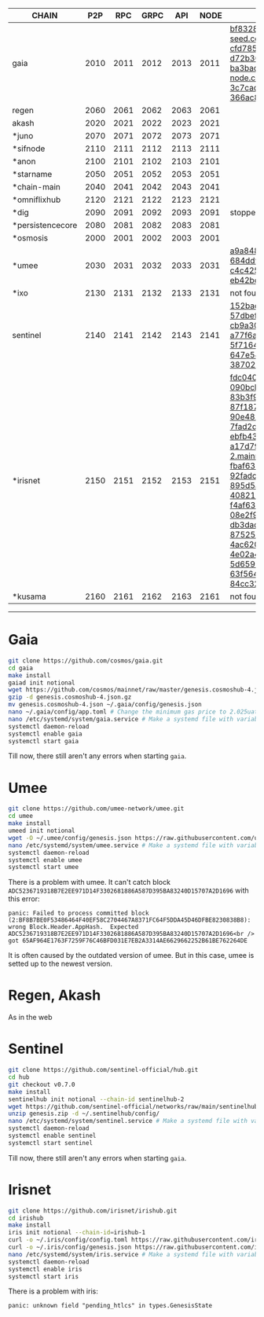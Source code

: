 
CHAIN   |   P2P   | RPC |   GRPC    |   API |   NODE    |   PEERS   
--------|---------|-----|-----------|-------|-----------|-----------
gaia|2010|2011|2012|2013|2011|bf8328b66dceb4987e5cd94430af66045e59899f@public-seed.cosmos.vitwit.com:26656<br />cfd785a4224c7940e9a10f6c1ab24c343e923bec@164.68.107.188:26656<br />d72b3011ed46d783e369fdf8ae2055b99a1e5074@173.249.50.25:26656<br />ba3bacc714817218562f743178228f23678b2873@public-seed-node.cosmoshub.certus.one:26656<br />3c7cad4154967a294b3ba1cc752e40e8779640ad@84.201.128.115:26656<br />366ac852255c3ac8de17e11ae9ec814b8c68bddb@51.15.94.196:26656
regen|2060|2061|2062|2063|2061|
akash|2020|2021|2022|2023|2021|
*juno|2070|2071|2072|2073|2071|
*sifnode|2110|2111|2112|2113|2111|
*anon|2100|2101|2102|2103|2101|
*starname|2050|2051|2052|2053|2051|
*chain-main|2040|2041|2042|2043|2041|
*omniflixhub|2120|2121|2122|2123|2121|
*dig|2090|2091|2092|2093|2091|stopped
*persistencecore|2080|2081|2082|2083|2081|
*osmosis|2000|2001|2002|2003|2001|
*umee|2030|2031|2032|2033|2031|a9a84866786013f75138388fbf12cdfc425bd39c@137.184.69.184:26656<br />684dd9ce7746041d0453322808cc5b238861e386@137.184.65.210:26656<br /> c4c425c66d2941ce4d5d98185aa90d2330de5efd@143.244.166.155:26656<br /> eb42bdbd821fad7bd0048a741237625b4d954d18@143.244.165.138:26656
*ixo|2130|2131|2132|2133|2131|not found
sentinel|2140|2141|2142|2143|2141|152bad169bfde238d24b8e2403d72c092adc107b@54.169.185.248:26656<br />57dbef4a8637f4c14dc5f8a4070ff07cc3de8380@13.212.44.171:26656<br />cb9a308bd21b745ecd58236a08bc60046b06fec3@13.233.250.145:26656<br />a77f6a094578dad899e2f40e0626b4c6d4705311@3.36.165.232:26656<br />5f7164bbf0e74bc0b7bc624c631b559bde6d52b4@165.22.65.48:26656<br />647e54e22cfcdf97b42ada11fcef2f0b5bd81230@35.163.249.152:31358<br />387027e3b1180d3a619cbbf3462704a490785963@54.176.90.228:26656
*irisnet|2150|2151|2152|2153|2151|fdc0406afdd3acc63f74f5439e09104f663a7c1f@44.241.177.178:26656<br />090bcbe5302e6104821a96c4899912870db04cb9@52.11.128.123:26656<br />83b3f989f3ce089afdf733f8aa06e792d7e00c08@3.34.6.30:26656<br />87f18756b93d835c59fe5ce2a8da51858837eb5b@54.180.15.28:26656<br />90e48220190b16cad95145b6213d512d703e5617@138.197.158.189:26656<br />7fad2da10c41b0c1e3c2ce6e708f7fa817b5e19d@135.181.56.26:46656<br />ebfb43ca1b592b5f8a1faf3e2aa1a34e8e1099cc@iris01.dokia.cloud:26656<br />a17d7923293203c64ba75723db4d5f28e642f469@seed-2.mainnet.irisnet.org:26656<br />fbaf634a899c7aab3c159ce1a345122bbeca3717@209.133.200.154:26656<br />92fadc989ed29aee0d46afce3226f8565d1f36cb@144.91.116.17:46656<br />895d5a5009d042108783a6aeb0991c5186a46617@144.76.96.47:26656<br />40821d0ade83d582b29d748f37ecf7bef0a823d0@66.42.116.195:26656<br />f4af63df2f5c63428be776e56ffc2899fa47afdf@47.101.160.78:26656<br />08e2f9453541b104df84efa68ab2f0d242eb829b@176.9.47.69:26656<br />db3dacf404840e067b2f59e304cb2b6662ec0cea@173.212.212.252:26656<br />87525da8c830da2c3a861638a77f601278efd353@185.181.103.142:26656<br />4ac6200974d3fd80a8e49d145a2c254ed37a9b9a@159.69.106.156:26656<br />4e02a4b4f4350ea2b770cd03dc41fedcadb13176@159.69.55.206:26656<br />5d659b3edde90344489210f5be90c0682b54b997@49.232.82.149:26656<br />63f5646b5f9ce927241383a091b60f797796588f@143.110.240.198:26656<br />84cc32adca3986b35953886ad075431d318a98b5@52.214.130.28:46656
*kusama|2160|2161|2162|2163|2161|not found
---


# Gaia
```bash
git clone https://github.com/cosmos/gaia.git
cd gaia
make install
gaiad init notional
wget https://github.com/cosmos/mainnet/raw/master/genesis.cosmoshub-4.json.gz
gzip -d genesis.cosmoshub-4.json.gz
mv genesis.cosmoshub-4.json ~/.gaia/config/genesis.json
nano ~/.gaia/config/app.toml # Change the minimum gas price to 2.025uatom
nano /etc/systemd/system/gaia.service # Make a systemd file with variables from above table
systemctl daemon-reload
systemctl enable gaia
systemctl start gaia

```
Till now, there still aren't any errors when starting `gaia`.

# Umee
```bash
git clone https://github.com/umee-network/umee.git
cd umee
make install
umeed init notional
wget -O ~/.umee/config/genesis.json https://raw.githubusercontent.com/umee-network/umee/main/networks/umee-betanet-2/genesis.json
nano /etc/systemd/system/umee.service # Make a systemd file with variables from above table
systemctl daemon-reload
systemctl enable umee
systemctl start umee
```
There is a problem with umee. It can't catch block `ADC5236719318B7E2EE971D14F3302681886A587D395BA83240D15707A2D1696` with this error:
```
panic: Failed to process committed block (2:BF8B7BE0F53486464F40EF58C2704467A8371FC64F5DDA45D46DFBE8230838B8): wrong Block.Header.AppHash.  Expected ADC5236719318B7E2EE971D14F3302681886A587D395BA83240D15707A2D1696<br /> got 65AF964E1763F7259F76C46BFD031E7EB2A3314AE6629662252B61BE762264DE
```
It is often caused by the outdated version of umee. But in this case, umee is setted up to the newest version.

# Regen, Akash
As in the web

# Sentinel
```bash
git clone https://github.com/sentinel-official/hub.git
cd hub
git checkout v0.7.0
make install
sentinelhub init notional --chain-id sentinelhub-2
wget https://github.com/sentinel-official/networks/raw/main/sentinelhub-2/genesis.zip
unzip genesis.zip -d ~/.sentinelhub/config/
nano /etc/systemd/system/sentinel.service # Make a systemd file with variables from above table
systemctl daemon-reload
systemctl enable sentinel
systemctl start sentinel
```
Till now, there still aren't any errors when starting `gaia`.

# Irisnet
```bash
git clone https://github.com/irisnet/irishub.git
cd irishub
make install 
iris init notional --chain-id=irishub-1
curl -o ~/.iris/config/config.toml https://raw.githubusercontent.com/irisnet/mainnet/master/config/config.toml
curl -o ~/.iris/config/genesis.json https://raw.githubusercontent.com/irisnet/mainnet/master/config/genesis.json
nano /etc/systemd/system/iris.service # Make a systemd file with variables from above table
systemctl daemon-reload
systemctl enable iris
systemctl start iris
```
There is a problem with iris:
```
panic: unknown field "pending_htlcs" in types.GenesisState
```

# 